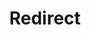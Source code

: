 ﻿---
layout: src/layouts/Redirect.astro
title: Redirect
redirect: https://octopus.com/docs/administration/managing-infrastructure/managing-multiple-instances
pubDate:  2023-01-01
navSearch: false
navSitemap: false
navMenu: false
---

